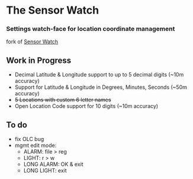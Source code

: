# The Sensor Watch

### Settings watch-face for location coordinate management

fork of [Sensor Watch](https://github.com/joeycastillo/Sensor-Watch/)

## Work in Progress

* Decimal Latitude & Longitude support to up to 5 decimal digits (~10m accuracy)
* Support for Latitude & Longitude in Degrees, Minutes, Seconds (~50m accuracy)
* ~~5 Locations with custom 6 letter names~~
* Open Location Code support for 10 digits (~10m accuracy)

## To do

* fix OLC bug
* mgmt edit mode:
    * ALARM: file > reg
    * LIGHT: r > w
    * LONG ALARM: OK & exit
    * LONG LIGHT: exit